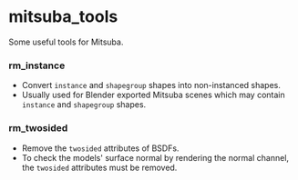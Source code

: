 # mitsuba_tools

Some useful tools for Mitsuba.

### rm_instance

* Convert `instance` and `shapegroup` shapes into non-instanced shapes.
* Usually used for Blender exported Mitsuba scenes which may contain `instance` and `shapegroup` shapes.

### rm_twosided

* Remove the `twosided` attributes of BSDFs.
* To check the models' surface normal by rendering the normal channel, the `twosided` attributes must be removed.

